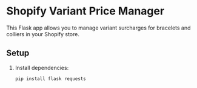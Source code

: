 # Shopify Variant Price Manager

This Flask app allows you to manage variant surcharges for bracelets and colliers in your Shopify store.

## Setup

1. Install dependencies:
   ```bash
   pip install flask requests
